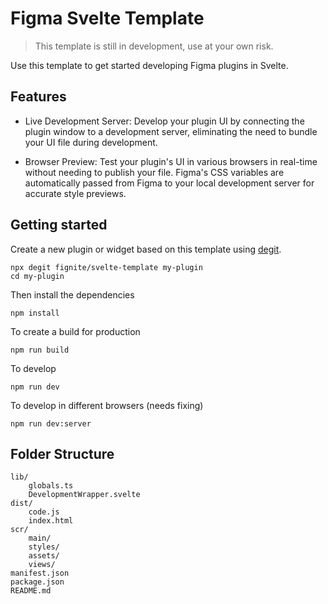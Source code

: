 # Figma Svelte Template

> This template is still in development, use at your own risk.

Use this template to get started developing Figma plugins in Svelte.

## Features

-   Live Development Server: Develop your plugin UI by connecting the plugin window to a development server, eliminating the need to bundle your UI file during development.

-   Browser Preview: Test your plugin's UI in various browsers in real-time without needing to publish your file. Figma's CSS variables are automatically passed from Figma to your local development server for accurate style previews.

## Getting started

Create a new plugin or widget based on this template using [degit](https://github.com/Rich-Harris/degit).

```shell
npx degit fignite/svelte-template my-plugin
cd my-plugin
```

Then install the dependencies

```shell
npm install
```

To create a build for production

```shell
npm run build
```

To develop

```shell
npm run dev
```

To develop in different browsers (needs fixing)

```shell
npm run dev:server
```

## Folder Structure

```
lib/
    globals.ts
    DevelopmentWrapper.svelte
dist/
    code.js
    index.html
scr/
    main/
    styles/
    assets/
    views/
manifest.json
package.json
README.md
```
